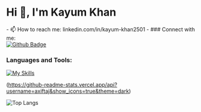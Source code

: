 <h1>Hi 👋, I'm Kayum Khan</h1>
- 📫 How to reach me: linkedin.com/in/kayum-khan2501
- ### Connect with me:
<div id="badges">
  <a href="https://github.com/Kayumkhan25">
    <img src="https://img.shields.io/badge/Github-white?style=for-the-badge&logo=Github&logoColor=black" alt="Github Badge"/>
  </a>
 </div>

### Languages and Tools:
[![My Skills](https://skillicons.dev/icons?i=flutter,dart,firebase,github,git,postman,figma,xd&perline=5)](https://skillicons.dev)

(https://github-readme-stats.vercel.app/api?username=axiftaj&show_icons=true&theme=dark)

![Top Langs](https://github-readme-stats.vercel.app/api/top-langs/?username=axiftaj&theme=dark)

<br>
